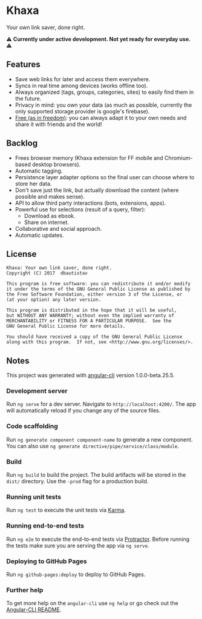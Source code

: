 # Khaxa
Your own link saver, done right.

:warning: **Currently under active development. Not yet ready for everyday use.** :warning:

## Features
- Save web links for later and access them everywhere.
- Syncs in real time among devices (works offline too).
- Always organized (tags, groups, categories, sites) to easily find them in the future.
- Privacy in mind: you own your data (as much as possible, currently the only supported storage provider is google's firebase).
- [Free (as in freedom)](#license): you can always adapt it to your own needs and share it with friends and the world!

## Backlog
- Frees browser memory (Khaxa extension for FF mobile and Chromium-based desktop browsers).
- Automatic tagging.
- Persistence layer adapter options so the final user can choose where to store her data.
- Don't save just the link, but actually download the content (where possible and makes sense).
- API to allow third party interactions (bots, extensions, apps).
- Powerful use for selections (result of a query, filter):
  - Download as ebook.
  - Share on internet.
- Collaborative and social approach.
- Automatic updates.

## License
    Khaxa: Your own link saver, done right.
    Copyright (C) 2017  dbautistav

    This program is free software: you can redistribute it and/or modify
    it under the terms of the GNU General Public License as published by
    the Free Software Foundation, either version 3 of the License, or
    (at your option) any later version.

    This program is distributed in the hope that it will be useful,
    but WITHOUT ANY WARRANTY; without even the implied warranty of
    MERCHANTABILITY or FITNESS FOR A PARTICULAR PURPOSE.  See the
    GNU General Public License for more details.

    You should have received a copy of the GNU General Public License
    along with this program.  If not, see <http://www.gnu.org/licenses/>.

## Notes
This project was generated with [angular-cli](https://github.com/angular/angular-cli) version 1.0.0-beta.25.5.

### Development server
Run `ng serve` for a dev server. Navigate to `http://localhost:4200/`. The app will automatically reload if you change any of the source files.

### Code scaffolding

Run `ng generate component component-name` to generate a new component. You can also use `ng generate directive/pipe/service/class/module`.

### Build

Run `ng build` to build the project. The build artifacts will be stored in the `dist/` directory. Use the `-prod` flag for a production build.

### Running unit tests

Run `ng test` to execute the unit tests via [Karma](https://karma-runner.github.io).

### Running end-to-end tests

Run `ng e2e` to execute the end-to-end tests via [Protractor](http://www.protractortest.org/).
Before running the tests make sure you are serving the app via `ng serve`.

### Deploying to GitHub Pages

Run `ng github-pages:deploy` to deploy to GitHub Pages.

### Further help

To get more help on the `angular-cli` use `ng help` or go check out the [Angular-CLI README](https://github.com/angular/angular-cli/blob/master/README.md).
